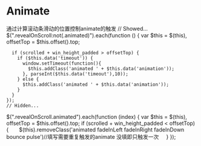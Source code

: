 # Animate
通过计算滚动条滑动的位置控制animate的触发
    // Showed...
    $(".revealOnScroll:not(.animated)").each(function () {
      var $this     = $(this),
          offsetTop = $this.offset().top;

      if (scrolled + win_height_padded > offsetTop) {
        if ($this.data('timeout')) {
          window.setTimeout(function(){
            $this.addClass('animated ' + $this.data('animation'));
          }, parseInt($this.data('timeout'),10));
        } else {
          $this.addClass('animated ' + $this.data('animation'));
        }
      }
    });
    // Hidden...
   $(".revealOnScroll.animated").each(function (index) {
      var $this     = $(this),
          offsetTop = $this.offset().top;
      if (scrolled + win_height_padded < offsetTop) {
        $(this).removeClass('animated fadeInLeft fadeInRight fadeInDown bounce pulse')//填写需要重复触发的animate 没填即只触发一次
      }
    });
    
